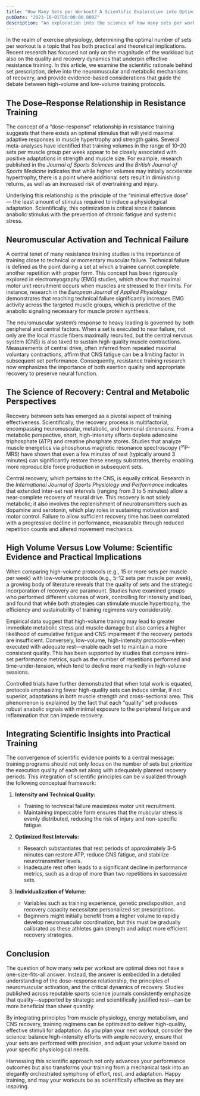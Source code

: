 ```yaml
---
title: "How Many Sets per Workout? A Scientific Exploration into Optimizing Exercise Volume"
pubDate: "2023-10-01T00:00:00.000Z"
description: "An exploration into the science of how many sets per workout are optimal."
---
```


In the realm of exercise physiology, determining the optimal number of sets per workout is a topic that has both practical and theoretical implications. Recent research has focused not only on the magnitude of the workload but also on the quality and recovery dynamics that underpin effective resistance training. In this article, we examine the scientific rationale behind set prescription, delve into the neuromuscular and metabolic mechanisms of recovery, and provide evidence-based considerations that guide the debate between high-volume and low-volume training protocols.

## The Dose–Response Relationship in Resistance Training

The concept of a “dose–response” relationship in resistance training suggests that there exists an optimal stimulus that will yield maximal adaptive responses in muscle hypertrophy and strength gains. Several meta-analyses have identified that training volumes in the range of 10–20 sets per muscle group per week appear to be closely associated with positive adaptations in strength and muscle size. For example, research published in the _Journal of Sports Sciences_ and the _British Journal of Sports Medicine_ indicates that while higher volumes may initially accelerate hypertrophy, there is a point where additional sets result in diminishing returns, as well as an increased risk of overtraining and injury.

Underlying this relationship is the principle of the “minimal effective dose” — the least amount of stimulus required to induce a physiological adaptation. Scientifically, this optimization is critical since it balances anabolic stimulus with the prevention of chronic fatigue and systemic stress.

## Neuromuscular Activation and Technical Failure

A central tenet of many resistance training studies is the importance of training close to technical or momentary muscular failure. Technical failure is defined as the point during a set at which a trainee cannot complete another repetition with proper form. This concept has been rigorously explored in electromyography (EMG) studies, which show that maximal motor unit recruitment occurs when muscles are stressed to their limits. For instance, research in the _European Journal of Applied Physiology_ demonstrates that reaching technical failure significantly increases EMG activity across the targeted muscle groups, which is predictive of the anabolic signaling necessary for muscle protein synthesis.

The neuromuscular system’s response to heavy loading is governed by both peripheral and central factors. When a set is executed to near failure, not only are the local muscle fibers maximally recruited, but the central nervous system (CNS) is also taxed to sustain high-quality muscle contractions. Measurements of central drive, often inferred from repeated maximal voluntary contractions, affirm that CNS fatigue can be a limiting factor in subsequent set performance. Consequently, resistance training research now emphasizes the importance of both exertion quality and appropriate recovery to preserve neural function.

## The Science of Recovery: Central and Metabolic Perspectives

Recovery between sets has emerged as a pivotal aspect of training effectiveness. Scientifically, the recovery process is multifactorial, encompassing neuromuscular, metabolic, and hormonal dimensions. From a metabolic perspective, short, high-intensity efforts deplete adenosine triphosphate (ATP) and creatine phosphate stores. Studies that analyze muscle energetics via phosphorus magnetic resonance spectroscopy (³¹P-MRS) have shown that even a few minutes of rest (typically around 3 minutes) can significantly restore these energy substrates, thereby enabling more reproducible force production in subsequent sets.

Central recovery, which pertains to the CNS, is equally critical. Research in the _International Journal of Sports Physiology and Performance_ indicates that extended inter-set rest intervals (ranging from 3 to 5 minutes) allow a near-complete recovery of neural drive. This recovery is not solely metabolic; it also involves the replenishment of neurotransmitters such as dopamine and serotonin, which play roles in sustaining motivation and motor control. Failure to allow sufficient recovery time has been correlated with a progressive decline in performance, measurable through reduced repetition counts and altered movement mechanics.

## High Volume Versus Low Volume: Scientific Evidence and Practical Implications

When comparing high-volume protocols (e.g., 15 or more sets per muscle per week) with low-volume protocols (e.g., 5–12 sets per muscle per week), a growing body of literature reveals that the quality of sets and the strategic incorporation of recovery are paramount. Studies have examined groups who performed different volumes of work, controlling for intensity and load, and found that while both strategies can stimulate muscle hypertrophy, the efficiency and sustainability of training regimens vary considerably.

Empirical data suggest that high-volume training may lead to greater immediate metabolic stress and muscle damage but also carries a higher likelihood of cumulative fatigue and CNS impairment if the recovery periods are insufficient. Conversely, low-volume, high-intensity protocols—when executed with adequate rest—enable each set to maintain a more consistent quality. This has been supported by studies that compare intra-set performance metrics, such as the number of repetitions performed and time-under-tension, which tend to decline more markedly in high-volume sessions.

Controlled trials have further demonstrated that when total work is equated, protocols emphasizing fewer high-quality sets can induce similar, if not superior, adaptations in both muscle strength and cross-sectional area. This phenomenon is explained by the fact that each “quality” set produces robust anabolic signals with minimal exposure to the peripheral fatigue and inflammation that can impede recovery.

## Integrating Scientific Insights into Practical Training

The convergence of scientific evidence points to a central message: training programs should not only focus on the number of sets but prioritize the execution quality of each set along with adequately planned recovery periods. This integration of scientific principles can be visualized through the following conceptual framework:

1. **Intensity and Technical Quality:**

   - Training to technical failure maximizes motor unit recruitment.
   - Maintaining impeccable form ensures that the muscular stress is evenly distributed, reducing the risk of injury and non-specific fatigue.

2. **Optimized Rest Intervals:**

   - Research substantiates that rest periods of approximately 3–5 minutes can restore ATP, reduce CNS fatigue, and stabilize neurotransmitter levels.
   - Inadequate rest often leads to a significant decline in performance metrics, such as a drop of more than two repetitions in successive sets.

3. **Individualization of Volume:**
   - Variables such as training experience, genetic predisposition, and recovery capacity necessitate personalized set prescriptions.
   - Beginners might initially benefit from a higher volume to rapidly develop neuromuscular coordination, but this must be gradually calibrated as these athletes gain strength and adopt more efficient recovery strategies.

## Conclusion

The question of how many sets per workout are optimal does not have a one-size-fits-all answer. Instead, the answer is embedded in a detailed understanding of the dose–response relationship, the principles of neuromuscular activation, and the critical dynamics of recovery. Studies published across reputable sports science journals consistently emphasize that quality—supported by strategic and scientifically justified rest—can be more beneficial than sheer quantity.

By integrating principles from muscle physiology, energy metabolism, and CNS recovery, training regimens can be optimized to deliver high-quality, effective stimuli for adaptation. As you plan your next workout, consider the science: balance high-intensity efforts with ample recovery, ensure that your sets are performed with precision, and adjust your volume based on your specific physiological needs.

Harnessing this scientific approach not only advances your performance outcomes but also transforms your training from a mechanical task into an elegantly orchestrated symphony of effort, rest, and adaptation. Happy training, and may your workouts be as scientifically effective as they are inspiring.
